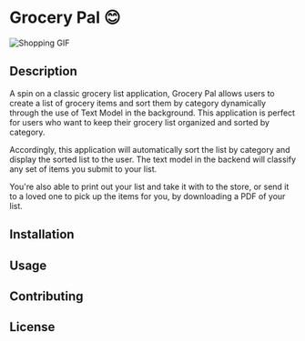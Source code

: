 # Grocery Pal 😊

![Shopping GIF](https://media.giphy.com/media/l2Je66zG6mAAZxgqI/giphy.gif)

## Description

A spin on a classic grocery list application, Grocery Pal allows users to create a list of grocery items and sort them by category dynamically through the use of Text Model in the background. This application is perfect for users who want to keep their grocery list organized and sorted by category.

Accordingly, this application will automatically sort the list by category and display the sorted list to the user. The text model in the backend will classify any set of items you submit to your list. 

You're also able to print out your list and take it with to the store, or send it to a loved one to pick up the items for you, by downloading a PDF of your list.

## Installation

## Usage

## Contributing

## License
